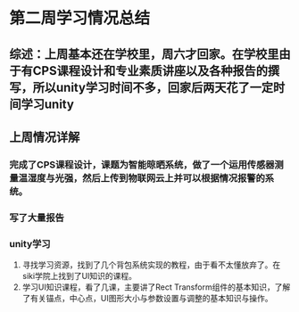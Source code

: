 # 第二周学习情况总结
## 综述：上周基本还在学校里，周六才回家。在学校里由于有CPS课程设计和专业素质讲座以及各种报告的撰写，所以unity学习时间不多，回家后两天花了一定时间学习unity
## 上周情况详解
### 完成了CPS课程设计，课题为智能晾晒系统，做了一个运用传感器测量温湿度与光强，然后上传到物联网云上并可以根据情况报警的系统。
### 写了大量报告
### unity学习
1. 寻找学习资源，找到了几个背包系统实现的教程，由于看不太懂放弃了。在siki学院上找到了UI知识的课程。
2. 学习UI知识课程，看了几课，主要讲了Rect Transform组件的基本知识，了解了有关锚点，中心点，UI图形大小与参数设置与调整的基本知识与操作。

